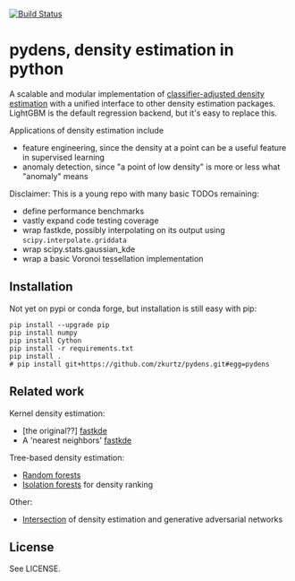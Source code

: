 [![Build Status](https://travis-ci.com/zkurtz/pydens.svg?branch=master)](https://travis-ci.com/zkurtz/pydens)
# pydens, density estimation in python

A scalable and modular implementation of 
[classifier-adjusted density estimation](https://pdfs.semanticscholar.org/e4e6/033069a8569ba16f64da3061538bcb90bec6.pdf)
with a unified interface to other density estimation packages.
LightGBM is the default regression backend, but it's easy to replace this.

Applications of density estimation include
- feature engineering, since the density at a point can be a useful 
feature in supervised learning
- anomaly detection, since "a point of low density" is more or less what "anomaly" means

Disclaimer: This is a young repo with many basic TODOs remaining:
- define performance benchmarks
- vastly expand code testing coverage
- wrap fastkde, possibly interpolating on its output using `scipy.interpolate.griddata`
- wrap scipy.stats.gaussian_kde
- wrap a basic Voronoi tessellation implementation

## Installation

Not yet on pypi or conda forge, but installation is still easy with pip:
```buildoutcfg
pip install --upgrade pip
pip install numpy
pip install Cython
pip install -r requirements.txt
pip install .
# pip install git+https://github.com/zkurtz/pydens.git#egg=pydens
```

## Related work

Kernel density estimation:
- \[the original??\] [fastkde](https://bitbucket.org/lbl-cascade/fastkde/src/master/)
- A 'nearest neighbors' [fastkde](https://github.com/mjenrungrot/fastKDE)

Tree-based density estimation:
- [Random forests](https://github.com/ksanjeevan/randomforest-density-python)
- [Isolation forests](https://towardsdatascience.com/outlier-detection-with-isolation-forest-3d190448d45e)
for density ranking

Other:
- [Intersection](https://medium.com/datadriveninvestor/generating-fake-data-density-estimation-and-generative-adversarial-networks-3606a37fa95)
of density estimation and generative adversarial networks

## License

See LICENSE.